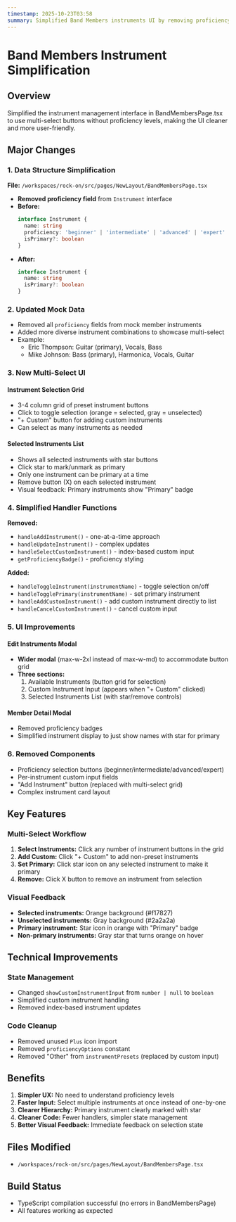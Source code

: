 ```yaml
---
timestamp: 2025-10-23T03:58
summary: Simplified Band Members instruments UI by removing proficiency and implementing multi-select interface
---
```


# Band Members Instrument Simplification

## Overview
Simplified the instrument management interface in BandMembersPage.tsx to use multi-select buttons without proficiency levels, making the UI cleaner and more user-friendly.

## Major Changes

### 1. Data Structure Simplification
**File:** `/workspaces/rock-on/src/pages/NewLayout/BandMembersPage.tsx`

- **Removed proficiency field** from `Instrument` interface
- **Before:**
  ```typescript
  interface Instrument {
    name: string
    proficiency: 'beginner' | 'intermediate' | 'advanced' | 'expert'
    isPrimary?: boolean
  }
  ```
- **After:**
  ```typescript
  interface Instrument {
    name: string
    isPrimary?: boolean
  }
  ```

### 2. Updated Mock Data
- Removed all `proficiency` fields from mock member instruments
- Added more diverse instrument combinations to showcase multi-select
- Example:
  - Eric Thompson: Guitar (primary), Vocals, Bass
  - Mike Johnson: Bass (primary), Harmonica, Vocals, Guitar

### 3. New Multi-Select UI

#### Instrument Selection Grid
- 3-4 column grid of preset instrument buttons
- Click to toggle selection (orange = selected, gray = unselected)
- "+ Custom" button for adding custom instruments
- Can select as many instruments as needed

#### Selected Instruments List
- Shows all selected instruments with star buttons
- Click star to mark/unmark as primary
- Only one instrument can be primary at a time
- Remove button (X) on each selected instrument
- Visual feedback: Primary instruments show "Primary" badge

### 4. Simplified Handler Functions

**Removed:**
- `handleAddInstrument()` - one-at-a-time approach
- `handleUpdateInstrument()` - complex updates
- `handleSelectCustomInstrument()` - index-based custom input
- `getProficiencyBadge()` - proficiency styling

**Added:**
- `handleToggleInstrument(instrumentName)` - toggle selection on/off
- `handleTogglePrimary(instrumentName)` - set primary instrument
- `handleAddCustomInstrument()` - add custom instrument directly to list
- `handleCancelCustomInstrument()` - cancel custom input

### 5. UI Improvements

#### Edit Instruments Modal
- **Wider modal** (max-w-2xl instead of max-w-md) to accommodate button grid
- **Three sections:**
  1. Available Instruments (button grid for selection)
  2. Custom Instrument Input (appears when "+ Custom" clicked)
  3. Selected Instruments List (with star/remove controls)

#### Member Detail Modal
- Removed proficiency badges
- Simplified instrument display to just show names with star for primary

### 6. Removed Components
- Proficiency selection buttons (beginner/intermediate/advanced/expert)
- Per-instrument custom input fields
- "Add Instrument" button (replaced with multi-select grid)
- Complex instrument card layout

## Key Features

### Multi-Select Workflow
1. **Select Instruments:** Click any number of instrument buttons in the grid
2. **Add Custom:** Click "+ Custom" to add non-preset instruments
3. **Set Primary:** Click star icon on any selected instrument to make it primary
4. **Remove:** Click X button to remove an instrument from selection

### Visual Feedback
- **Selected instruments:** Orange background (#f17827)
- **Unselected instruments:** Gray background (#2a2a2a)
- **Primary instrument:** Star icon in orange with "Primary" badge
- **Non-primary instruments:** Gray star that turns orange on hover

## Technical Improvements

### State Management
- Changed `showCustomInstrumentInput` from `number | null` to `boolean`
- Simplified custom instrument handling
- Removed index-based instrument updates

### Code Cleanup
- Removed unused `Plus` icon import
- Removed `proficiencyOptions` constant
- Removed "Other" from `instrumentPresets` (replaced by custom input)

## Benefits

1. **Simpler UX:** No need to understand proficiency levels
2. **Faster Input:** Select multiple instruments at once instead of one-by-one
3. **Clearer Hierarchy:** Primary instrument clearly marked with star
4. **Cleaner Code:** Fewer handlers, simpler state management
5. **Better Visual Feedback:** Immediate feedback on selection state

## Files Modified
- `/workspaces/rock-on/src/pages/NewLayout/BandMembersPage.tsx`

## Build Status
- TypeScript compilation successful (no errors in BandMembersPage)
- All features working as expected
